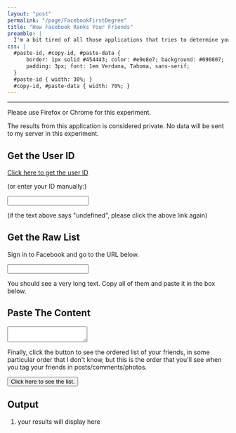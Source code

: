 ```yaml
---
layout: "post"
permalink: "/page/FacebookFirstDegree"
title: "How Facebook Ranks Your Friends"
preamble: |
  I'm a bit tired of all those applications that tries to determine your top friends based on some factor, knowing that Facebook __knows__ the ranking of your friend more than any other applications could know. So I created this little experiment.
css: |
  #paste-id, #copy-id, #paste-data {
      border: 1px solid #454443; color: #e9e8e7; background: #090807;
      padding: 3px; font: 1em Verdana, Tahoma, sans-serif;
  }
  #paste-id { width: 30%; }
  #copy-id, #paste-data { width: 70%; }
---
```



---

<p class="center">Please use Firefox or Chrome for this experiment.</p>

The results from this application is considered private. No data will be sent to my server in this experiment.



Get the User ID
---------------



<div><p><a href="https://www.facebook.com/dialog/oauth?client_id=301081103251083&redirect_uri=http://me.dt.in.th/page/FacebookCallback&response_type=token" onclick="window.open(this.href, '_blank', 'width=800,height=480'); return false;">Click here to get the user ID</a>

(or enter your ID manually:)

<input id="paste-id" /></p>

<p>(if the text above says "undefined", please click the above link again)</p>

<!--
Sign in to Facebook and go there: <https://developers.facebook.com/tools/explorer/>

This is the graph API explorer, which normally when you enter, will show info about you, including your ID.

Copy the ID and paste it in the box below.
-->

</div>





Get the Raw List
----------------

Sign in to Facebook and go to the URL below.

<p><input id="copy-id" readonly="readonly" /></p>

You should see a very long text. Copy all of them and paste it in the box below.




Paste The Content
-----------------



<div><p><textarea id="paste-data"></textarea></p>

</div>


Finally, click the button to see the ordered list of your friends, in some particular order that I don't know, but this is the order that you'll see when you tag your friends in posts/comments/photos.

<p><input type="button" id="get-data" value="Click here to see the list." /></p>



Output
------

<ol id="result"><li>your results will display here</li></ol>






<script>window.obtainID = function(id) {
    document.getElementById('paste-id').value = id;
    idChanged();
};
document.getElementById('paste-id').onchange = 
document.getElementById('paste-id').onkeyup =
document.getElementById('paste-id').onmouseup =
window.idChanged = function() {
    var v = document.getElementById('paste-id').value.match(/\d+/);
    if (v && v[0] != '') {
        //v = 'https://www.facebook.com/ajax/typeahead/first_degree.php?__a=1&filter[0]=user&viewer=' + v[0];
        //v = 'https://www.facebook.com/ajax/typeahead/search/first_degree.php?__a=1&filter[0]=user&viewer=' + v[0] + '&token=v7&stale_ok=1&__user=' + v[0] + '';
        v = 'https://www.facebook.com/ajax/typeahead/search/bootstrap.php?__a=1&filter[0]=user&viewer=' + v[0] + '&token=v7&lazy=1&__user=' + v[0];
    } else v = '';
    document.getElementById('copy-id').value = v;
};

document.getElementById('get-data').onclick = function() {
    var json = document.getElementById('paste-data').value.replace(/^\s+/, '').substr(9);
    try {
        var data = JSON.parse(json);
        if (!data.payload) throw new Error('Payload not found!');
        if (!data.payload.entries) throw new Error('Entries not found!');
        var res = document.getElementById('result'), ent = data.payload.entries;
        while (res.firstChild) res.removeChild(res.firstChild);
        for (var i = 0; i < ent.length; i ++) {
            var li = document.createElement('li'), a = document.createElement('a'),
                text = document.createTextNode(ent[i].text);
            a.href = 'https://www.facebook.com' + ent[i].path;
            li.appendChild(a); a.appendChild(text); li.appendChild(document.createTextNode(' (' + ent[i].index + ')')); res.appendChild(li);
        }
    } catch (e) {
        alert('JSON parsing error!: ' + e.toString());
    }
};

</script>